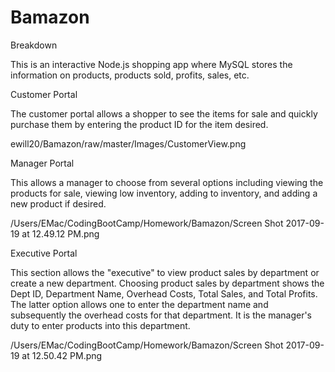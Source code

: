 # Bamazon

Breakdown

This is an interactive Node.js shopping app where MySQL stores the information on products, products sold, profits, sales, etc.  

Customer Portal

The customer portal allows a shopper to see the items for sale and quickly purchase them by entering the product ID for the item desired.

ewill20/Bamazon/raw/master/Images/CustomerView.png

Manager Portal

This allows a manager to choose from several options including viewing the products for sale, viewing low inventory, adding to inventory, and adding a new product if desired.


/Users/EMac/CodingBootCamp/Homework/Bamazon/Screen Shot 2017-09-19 at 12.49.12 PM.png

Executive Portal

This section allows the "executive" to view product sales by department or create a new department.  Choosing product sales by department shows the Dept ID, Department Name, Overhead Costs, Total Sales, and Total Profits.  The latter option allows one to enter the department name and subsequently the overhead costs for that department.  It is the manager's duty to enter products into this department.

/Users/EMac/CodingBootCamp/Homework/Bamazon/Screen Shot 2017-09-19 at 12.50.42 PM.png